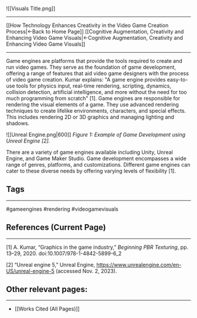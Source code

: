 ![[Visuals Title.png]]
___
[[How Technology Enhances Creativity in the Video Game Creation Process|←Back to Home Page]]
[[Cognitive Augmentation, Creativity and Enhancing Video Game Visuals|←Cognitive Augmentation, Creativity and Enhancing Video Game Visuals]]
____

Game engines are platforms that provide the tools required to create and run video games. They serve as the foundation of game development, offering a range of features that aid video game designers with the process of video game creation. Kumar explains: "A game engine provides easy-to-use tools for physics input, real-time rendering, scripting, dynamics, collision detection, artificial intelligence, and more without the need for too much programming from scratch" [1]. Game engines are responsible for rendering the visual elements of a game. They use advanced rendering techniques to create lifelike environments, characters, and special effects. This includes rendering 2D or 3D graphics and managing lighting and shadows. 

![[Unreal Engine.png|600]]
_Figure 1: Example of Game Development using Unreal Engine [2]._

There are a variety of game engines available including Unity, Unreal Engine, and Game Maker Studio. Game development encompasses a wide range of genres, platforms, and customizations. Different game engines can cater to these diverse needs by offering varying levels of flexibility [1].

## Tags
_____
#gameengines #rendering #videogamevisuals 
## References (Current Page)
____
[1] A. Kumar, “Graphics in the game industry,” _Beginning PBR Texturing_, pp. 13–29, 2020. doi:10.1007/978-1-4842-5899-6_2 

[2] “Unreal engine 5,” Unreal Engine, https://www.unrealengine.com/en-US/unreal-engine-5 (accessed Nov. 2, 2023).
## Other relevant pages:
_____
- [[Works Cited (All Pages)]] 